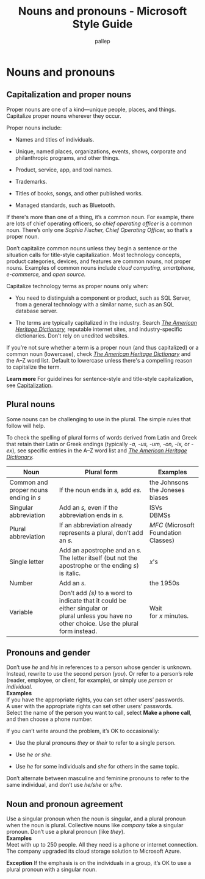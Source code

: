 ﻿---
title: Nouns and pronouns - Microsoft Style Guide
author: pallep
ms.author: pallep
ms.date: 1/19/2018
ms.topic: article
ms.prod: non-product-specific
---

# Nouns and pronouns

## Capitalization and proper nouns

Proper nouns are one of a kind—unique people, places, and things. Capitalize proper nouns wherever they occur. 

Proper nouns include:

  - Names and titles of individuals.  
  
  - Unique, named places, organizations, events, shows, corporate and philanthropic programs, and other things.  
  
  - Product, service, app, and tool names.  
  
  - Trademarks.  
  
  - Titles of books, songs, and other published works.  
  
  - Managed standards, such as Bluetooth.

If there's more than one of a thing, it’s a common noun. For example, there are lots of chief operating officers, so *chief operating officer* is a common noun. There’s only one *Sophia Fischer, Chief Operating Officer,* so that’s a proper noun. 

Don’t
capitalize common nouns unless they begin a sentence or the situation
calls for title-style capitalization. Most technology
concepts, product categories, devices, and features are common
nouns, not proper nouns. Examples of common nouns include *cloud computing, smartphone, e-commerce,* and *open source.*

Capitalize technology terms as proper nouns only when:

  - You
    need to distinguish a component or product, such as SQL Server,
    from a general technology with a similar name, such as an SQL
    database server.  
    
  - The terms are typically capitalized in the industry. Search *[The American Heritage Dictionary](https://ahdictionary.com/),* reputable internet sites, and industry-specific dictionaries. Don’t rely on unedited websites. 

If you’re not sure whether a term is a proper noun (and thus capitalized) or a common noun (lowercase), check *[The American Heritage Dictionary](https://ahdictionary.com/)* and the A–Z word list. Default to lowercase unless there's a compelling reason to capitalize the term.

**Learn more** For guidelines for sentence-style and title-style capitalization, see [Capitalization](/style-guide/capitalization).

## Plural nouns

Some nouns can be challenging to use in the plural. The simple rules that follow will help. 

To
check the spelling of plural forms of words derived from Latin and
Greek that retain their Latin or Greek endings (typically *-a, -us, -um, -on, -ix,* or -*ex*), see specific entries in the A–Z word list and *[The American Heritage Dictionary](https://ahdictionary.com/).*

**Noun**|**Plural form**|**Examples**
--|--|--
Common and proper nouns ending in *s*|If the noun ends in *s,* add *es.*|the Johnsons<br />the Joneses<br />biases
Singular abbreviation|Add an *s,* even if the abbreviation ends in *s.*|ISVs<br />DBMSs
Plural abbreviation|If an abbreviation already represents a plural, don’t add an *s.*|*MFC* (Microsoft Foundation Classes)
Single letter|Add an apostrophe and an *s.*<br />The letter itself (but not the apostrophe or the ending *s*) is italic.|*x*'s
Number|Add an *s.*|the 1950s
Variable|Don’t add *(s)* to a word to indicate that it could be either singular or plural unless you have no other choice. Use the plural form instead.|Wait for *x* minutes.


## Pronouns and gender

Don’t use *he* and *his* in references to a person whose gender is unknown. Instead, rewrite to use the second person (*you*). Or refer to a person’s role (reader, employee, or client, for example), or simply use *person* or *individual.*<br />
**Examples**<br />If you have the appropriate rights, you can set other users’ passwords.<br />A user with the appropriate rights can set other users’ passwords.<br />Select the name of the person you want to call, select **Make a phone call**, and then choose a phone number.

If you can’t write around the problem, it’s OK to occasionally:

  - Use the plural pronouns *they* or *their* to refer to a single person.  
  
  - Use *he or she.*  
  
  - Use *he* for some individuals and *she* for others in the same topic. 

Don’t alternate between masculine and feminine pronouns to refer to the same individual, and don’t use *he/she* or *s/he*.

## Noun and pronoun agreement

Use a singular pronoun when the noun is singular, and a plural pronoun when the noun is plural. Collective nouns like *company* take a singular pronoun. Don’t use a plural pronoun (like *they*).<br />
**Examples**<br />Meet with up to 250 people. All they need is a phone or internet connection.<br />The company upgraded its cloud storage solution to Microsoft Azure.

**Exception** If the emphasis is on the individuals in a group, it’s OK to use a plural pronoun with a singular noun.
